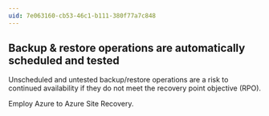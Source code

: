 ```yaml
---
uid: 7e063160-cb53-46c1-b111-380f77a7c848
---
```

## Backup & restore operations are automatically scheduled and tested

<div class="alert is-warning"><p>Unscheduled and untested backup/restore operations are a risk to continued availability if they do not meet the recovery point objective (RPO).</p></div>

Employ Azure to Azure Site Recovery.